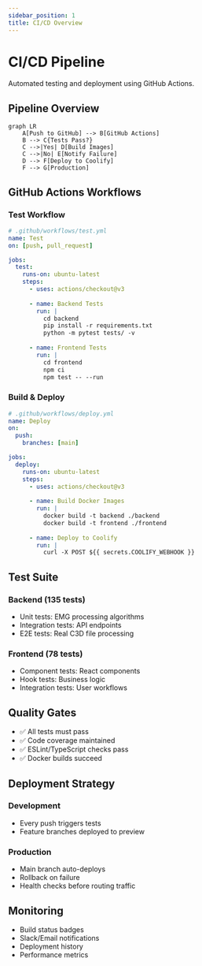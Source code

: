 ```yaml
---
sidebar_position: 1
title: CI/CD Overview
---
```


# CI/CD Pipeline

Automated testing and deployment using GitHub Actions.

## Pipeline Overview

```mermaid
graph LR
    A[Push to GitHub] --> B[GitHub Actions]
    B --> C{Tests Pass?}
    C -->|Yes| D[Build Images]
    C -->|No| E[Notify Failure]
    D --> F[Deploy to Coolify]
    F --> G[Production]
```

## GitHub Actions Workflows

### Test Workflow
```yaml
# .github/workflows/test.yml
name: Test
on: [push, pull_request]

jobs:
  test:
    runs-on: ubuntu-latest
    steps:
      - uses: actions/checkout@v3
      
      - name: Backend Tests
        run: |
          cd backend
          pip install -r requirements.txt
          python -m pytest tests/ -v
          
      - name: Frontend Tests
        run: |
          cd frontend
          npm ci
          npm test -- --run
```

### Build & Deploy
```yaml
# .github/workflows/deploy.yml
name: Deploy
on:
  push:
    branches: [main]

jobs:
  deploy:
    runs-on: ubuntu-latest
    steps:
      - uses: actions/checkout@v3
      
      - name: Build Docker Images
        run: |
          docker build -t backend ./backend
          docker build -t frontend ./frontend
          
      - name: Deploy to Coolify
        run: |
          curl -X POST ${{ secrets.COOLIFY_WEBHOOK }}
```

## Test Suite

### Backend (135 tests)
- Unit tests: EMG processing algorithms
- Integration tests: API endpoints
- E2E tests: Real C3D file processing

### Frontend (78 tests)
- Component tests: React components
- Hook tests: Business logic
- Integration tests: User workflows

## Quality Gates

- ✅ All tests must pass
- ✅ Code coverage maintained
- ✅ ESLint/TypeScript checks pass
- ✅ Docker builds succeed

## Deployment Strategy

### Development
- Every push triggers tests
- Feature branches deployed to preview

### Production
- Main branch auto-deploys
- Rollback on failure
- Health checks before routing traffic

## Monitoring

- Build status badges
- Slack/Email notifications
- Deployment history
- Performance metrics